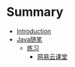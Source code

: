 # Summary

* [Introduction](README.md)
* [Java随笔](chapter1.md)
  * [练习](chapter1/lian-xi.md)
    * [网易云课堂](chapter1/lian-xi/gpsding-wei.md)

